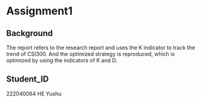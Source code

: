 # Assignment1
## Background
The report refers to the research report and uses the K indicator to track the trend of CSI300. And the optimized strategy is reproduced, which is optimized by using the indicators of K and D.
## Student_ID
222040064 HE Yushu
